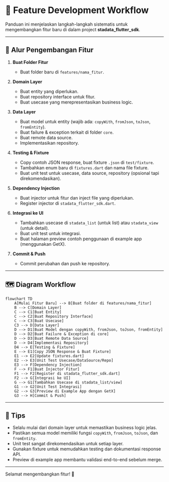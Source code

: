 # 🚀 Feature Development Workflow

Panduan ini menjelaskan langkah-langkah sistematis untuk mengembangkan fitur baru di dalam project **stadata_flutter_sdk**.

---

## 🔄 Alur Pengembangan Fitur

1. **Buat Folder Fitur**

   - Buat folder baru di `features/nama_fitur`.

2. **Domain Layer**

   - Buat entity yang diperlukan.
   - Buat repository interface untuk fitur.
   - Buat usecase yang merepresentasikan business logic.

3. **Data Layer**

   - Buat model untuk entity (wajib ada: `copyWith`, `fromJson`, `toJson`, `fromEntity`).
   - Buat failure & exception terkait di folder `core`.
   - Buat remote data source.
   - Implementasikan repository.

4. **Testing & Fixture**

   - Copy contoh JSON response, buat fixture `.json` di `test/fixture`.
   - Tambahkan enum baru di `fixtures.dart` dan nama file fixture.
   - Buat unit test untuk usecase, data source, repository (opsional tapi direkomendasikan).

5. **Dependency Injection**

   - Buat injector untuk fitur dan inject file yang diperlukan.
   - Register injector di `stadata_flutter_sdk.dart`.

6. **Integrasi ke UI**

   - Tambahkan usecase di `stadata_list` (untuk list) atau `stadata_view` (untuk detail).
   - Buat unit test untuk integrasi.
   - Buat halaman preview contoh penggunaan di example app (menggunakan GetX).

7. **Commit & Push**
   - Commit perubahan dan push ke repository.

---

## 🗺️ Diagram Workflow

```mermaid
flowchart TD
    A[Mulai Fitur Baru] --> B[Buat folder di features/nama_fitur]
    B --> C[Domain Layer]
    C --> C1[Buat Entity]
    C --> C2[Buat Repository Interface]
    C --> C3[Buat Usecase]
    C3 --> D[Data Layer]
    D --> D1[Buat Model dengan copyWith, fromJson, toJson, fromEntity]
    D --> D2[Buat Failure & Exception di core]
    D --> D3[Buat Remote Data Source]
    D --> D4[Implementasi Repository]
    D4 --> E[Testing & Fixture]
    E --> E1[Copy JSON Response & Buat Fixture]
    E1 --> E2[Update fixtures.dart]
    E2 --> E3[Unit Test Usecase/DataSource/Repo]
    E3 --> F[Dependency Injection]
    F --> F1[Buat Injector Fitur]
    F1 --> F2[Register di stadata_flutter_sdk.dart]
    F2 --> G[Integrasi ke UI]
    G --> G1[Tambahkan Usecase di stadata_list/view]
    G1 --> G2[Unit Test Integrasi]
    G2 --> G3[Preview di Example App dengan GetX]
    G3 --> H[Commit & Push]
```

---

## 📌 Tips

- Selalu mulai dari domain layer untuk memastikan business logic jelas.
- Pastikan semua model memiliki fungsi `copyWith`, `fromJson`, `toJson`, dan `fromEntity`.
- Unit test sangat direkomendasikan untuk setiap layer.
- Gunakan fixture untuk memudahkan testing dan dokumentasi response API.
- Preview di example app membantu validasi end-to-end sebelum merge.

---

Selamat mengembangkan fitur! 🚀
